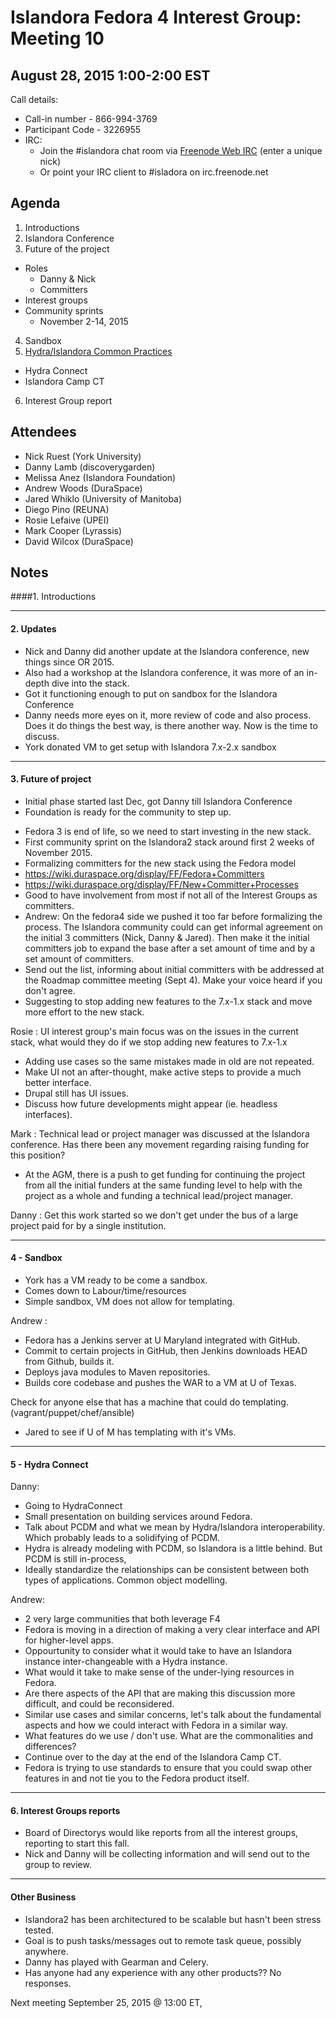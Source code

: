 # Islandora Fedora 4 Interest Group: Meeting 10

## August 28, 2015 1:00-2:00 EST

Call details:
  * Call-in number - 866-994-3769
  * Participant Code - 3226955
  * IRC:
    * Join the #islandora chat room via [Freenode Web IRC](https://webchat.freenode.net/) (enter a unique nick)
    * Or point your IRC client to #isladora on irc.freenode.net

## Agenda

1. Introductions
2. Islandora Conference
3. Future of the project
  * Roles
    * Danny & Nick
    * Committers
  * Interest groups
  * Community sprints
    * November 2-14, 2015
4. Sandbox
5. [Hydra/Islandora Common Practices](https://docs.google.com/document/d/1BDrInNgg2aA6i6i4fi7zH6pK6HfsPamJgkce3pjRslg/edit#heading=h.uk7m472me211)
  * Hydra Connect
  * Islandora Camp CT
6. Interest Group report

## Attendees

* Nick Ruest (York University)
* Danny Lamb (discoverygarden)
* Melissa Anez (Islandora Foundation)
* Andrew Woods (DuraSpace)
* Jared Whiklo (University of Manitoba)
* Diego Pino (REUNA)
* Rosie Lefaive (UPEI)
* Mark Cooper (Lyrassis)
* David Wilcox (DuraSpace)

## Notes

####1. Introductions
 
- - -
#### 2. Updates
 * Nick and Danny did another update at the Islandora conference, new things since OR 2015.
 * Also had a workshop at the Islandora conference, it was more of an in-depth dive into the stack.
 * Got it functioning enough to put on sandbox for the Islandora Conference
 * Danny needs more eyes on it, more review of code and also process. Does it do things the best way, is there another way. Now is the time to discuss.
 * York donated VM to get setup with Islandora 7.x-2.x sandbox

- - -
#### 3. Future of project
 * Initial phase started last Dec, got Danny till Islandora Conference
 * Foundation is ready for the community to step up.
 - Fedora 3 is end of life, so we need to start investing in the new stack.
 - First community sprint on the Islandora2 stack around first 2 weeks of November 2015.
 - Formalizing committers for the new stack using the Fedora model
  - https://wiki.duraspace.org/display/FF/Fedora+Committers
  - https://wiki.duraspace.org/display/FF/New+Committer+Processes
 - Good to have involvement from most if not all of the Interest Groups as committers.
 - Andrew: On the fedora4 side we pushed it too far before formalizing the process. The Islandora community could can get informal agreement on the initial 3 committers (Nick, Danny & Jared). Then make it the initial committers job to expand the base after a set amount of time and by a set amount of committers.
 - Send out the list, informing about initial committers with be addressed at the Roadmap committee meeting (Sept 4). Make your voice heard if you don't agree.
 - Suggesting to stop adding new features to the 7.x-1.x stack and move more effort to the new stack.

Rosie : UI interest group's main focus was on the issues in the current stack, what would they do if we stop adding new features to 7.x-1.x
 - Adding use cases so the same mistakes made in old are not repeated.
 - Make UI not an after-thought, make active steps to provide a much better interface.
 - Drupal still has UI issues.
 - Discuss how future developments might appear (ie. headless interfaces).

Mark : Technical lead or project manager was discussed at the Islandora conference. Has there been any movement regarding raising funding for this position?
 - At the AGM, there is a push to get funding for continuing the project from all the initial funders at the same funding level to help with the project as a whole and funding a technical lead/project manager.

Danny : Get this work started so we don't get under the bus of a large project paid for by a single institution.
- - -
#### 4 - Sandbox
 - York has a VM ready to be come a sandbox.
 - Comes down to Labour/time/resources
 - Simple sandbox, VM does not allow for templating.

Andrew : 
 - Fedora has a Jenkins server at U Maryland integrated with GitHub.
 - Commit to certain projects in GitHub, then Jenkins downloads HEAD from Github, builds it.
 - Deploys java modules to Maven repositories.
 - Builds core codebase and pushes the WAR to a VM at U of Texas.

Check for anyone else that has a machine that could do templating. (vagrant/puppet/chef/ansible)
 - Jared to see if U of M has templating with it's VMs.

- - -
#### 5 - Hydra Connect
Danny:
 - Going to HydraConnect
 - Small presentation on building services around Fedora.
 - Talk about PCDM and what we mean by Hydra/Islandora interoperability. Which probably leads to a solidifying of PCDM.
 - Hydra is already modeling with PCDM, so Islandora is a little behind. But PCDM is still in-process, 
 - Ideally standardize the relationships can be consistent between both types of applications. Common object modelling.

Andrew:
 - 2 very large communities that both leverage F4
 - Fedora is moving in a direction of making a very clear interface and API for higher-level apps.
 - Oppourtunity to consider what it would take to have an Islandora instance inter-changeable with a Hydra instance.
 - What would it take to make sense of the under-lying resources in Fedora.
 - Are there aspects of the API that are making this discussion more difficult, and could be reconsidered.
 - Similar use cases and similar concerns, let's talk about the fundamental aspects and how we could interact with Fedora in a similar way.
 - What features do we use / don't use. What are the commonalities and differences?
 - Continue over to the day at the end of the Islandora Camp CT.
 - Fedora is trying to use standards to ensure that you could swap other features in and not tie you to the Fedora product itself. 

- - -
#### 6. Interest Groups reports
 - Board of Directorys would like reports from all the interest groups, reporting to start this fall.
 - Nick and Danny will be collecting information and will send out to the group to review.

- - -
#### Other Business  
 - Islandora2 has been architectured to be scalable but hasn't been stress tested. 
 - Goal is to push tasks/messages out to remote task queue, possibly anywhere.
 - Danny has played with Gearman and Celery.
 - Has anyone had any experience with any other products?? No responses.
 
Next meeting September 25, 2015 @ 13:00 ET,
